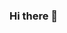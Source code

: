 ### Hi there 👋

<!--
**Fellli/Fellli** is a ✨ _special_ ✨ repository because its `README.md` (this file) appears on your GitHub profile.

Here are some ideas to get you started:

- 🔭 I’m currently working in imatch talent. I'm a senior headhunter who focuses on artificial intelligence talent recruitment. 主要负责人工智能领域人才招聘，成功案例包括：华为诺亚方舟实验室计算机视觉前首席科学家，某科技大厂智能计算首席科学家，某AIoT中国独角兽总裁，某智能快递柜前自动驾驶总监，某大厂研究院AI医疗专家等等
